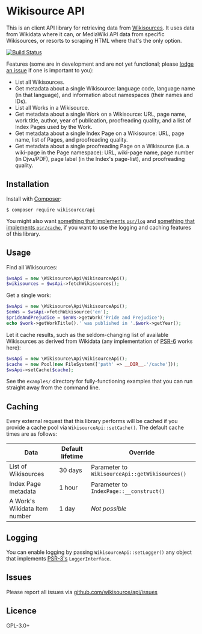 Wikisource API
==============

This is an client API library for retrieving data from [Wikisources](https://wikisource.org/).
It uses data from Wikidata where it can, or MediaWiki API data from specific Wikisources, or resorts to scraping HTML
where that's the only option.

[![Build Status](https://travis-ci.org/wikisource/api.svg?branch=master)](https://travis-ci.org/wikisource/api)

Features (some are in development and are not yet functional;
please [lodge an issue](https://github.com/wikisource/api/issues) if one is important to you):

* List all Wikisources.
* Get metadata about a single Wikisource: language code, language name (in that language), and information about
  namespaces (their names and IDs).
* List all Works in a Wikisource.
* Get metadata about a single Work on a Wikisource: URL, page name, work title, author, year of publication,
  proofreading quality, and a list of Index Pages used by the Work.
* Get metadata about a single Index Page on a Wikisource: URL, page name, list of Pages, and proofreading quality.
* Get metadata about a single proofreading Page on a Wikisource (i.e. a wiki-page in the Page namespace): URL, wiki-page
  name, page number (in Djvu/PDF), page label (in the Index's page-list), and proofreading quality.

## Installation

Install with [Composer](https://getcomposer.org/):

```shell
$ composer require wikisource/api
```

You might also want [something that implements `psr/log`](https://packagist.org/providers/psr/log-implementation)
and [something that implements `psr/cache`](https://packagist.org/providers/psr/cache-implementation), if you want to
use the logging and caching features of this library.

## Usage

Find all Wikisources:

```php
$wsApi = new \Wikisource\Api\WikisourceApi();
$wikisources = $wsApi->fetchWikisources();
```

Get a single work:

```php
$wsApi = new \Wikisource\Api\WikisourceApi();
$enWs = $wsApi->fetchWikisource('en');
$prideAndPrejudice = $enWs->getWork('Pride and Prejudice');
echo $work->getWorkTitle().' was published in '.$work->getYear();
```

Let it cache results, such as the seldom-changing list of available Wikisources
as derived from Wikidata (any implementation of [PSR-6](http://www.php-fig.org/psr/psr-6/)
works here):

````php
$wsApi = new \Wikisource\Api\WikisourceApi();
$cache = new Pool(new FileSystem(['path' => __DIR__.'/cache']));
$wsApi->setCache($cache);
````

See the `examples/` directory for fully-functioning examples
that you can run straight away from the command line.

## Caching

Every external request that this library performs will be cached
if you provide a cache pool via `WikisourceApi::setCache()`.
The default cache times are as follows:

| Data          | Default lifetime  | Override      |
| ------------- | ----------------- | ------------- |
| List of Wikisources | 30 days | Parameter to `WikisourceApi::getWikisources()` |
| Index Page metadata | 1 hour | Parameter to `IndexPage::__construct()` |
| A Work's Wikidata Item number | 1 day | *Not possible* |

## Logging

You can enable logging by passing `WikisourceApi::setLogger()` any object
that implements [PSR-3's](http://www.php-fig.org/psr/psr-3/) `LoggerInterface`.

## Issues

Please report all issues via [github.com/wikisource/api/issues](https://github.com/wikisource/api/issues)

## Licence

GPL-3.0+
